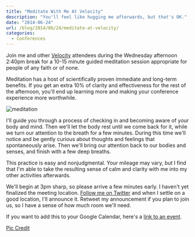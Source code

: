 ```yaml
---
title: "Meditate With Me At Velocity"
description: "You'll feel like hugging me afterwards, but that's OK."
date: "2014-06-24"
url: /blog/2014/06/24/meditate-at-velocity/
categories:
  - Conferences
---
```


Join me and other [Velocity](http://velocityconf.com/) attendees during the Wednesday afternoon 2:40pm break for a 10-15 minute guided meditation session appropriate for people of any faith or of none.

Meditation has a host of scientifically proven immediate and long-term benefits. If you get an extra 10% of clarity and effectiveness for the rest of the afternoon, you'll end up learning more and making your conference experience more worthwhile.

![meditation](/media/2014/06/stones.jpg)

<!--more-->

I'll guide you through a process of checking in and becoming aware of your body and mind. Then we'll let the body rest until we come back for it, while we turn our attention to the breath for a few minutes. During this time we'll notice and be gently curious about thoughts and feelings that spontaneously arise. Then we'll bring our attention back to our bodies and senses, and finish with a few deep breaths.

This practice is easy and nonjudgmental. Your mileage may vary, but I find that I'm able to take the resulting sense of calm and clarity with me into my other activities afterwards.

We'll begin at 3pm sharp, so please arrive a few minutes early. I haven't yet finalized the meeting location. [Follow me on Twitter](https://twitter.com/xaprb) and when I settle on a good location, I'll announce it. Retweet my announcement if you plan to join us, so I have a sense of how much room we'll need.

If you want to add this to your Google Calendar, here's a <a target="_blank" href="https://www.google.com/calendar/event?action=TEMPLATE&tmeid=djBmbGRuM2RhZm5rMjBwazc4Yml2b2RjOTAgYmFyb25Adml2aWRjb3J0ZXguY29t&tmsrc=baron%40vividcortex.com">link to an event</a>.

[Pic Credit](https://www.flickr.com/photos/villamon/4468869725/)


